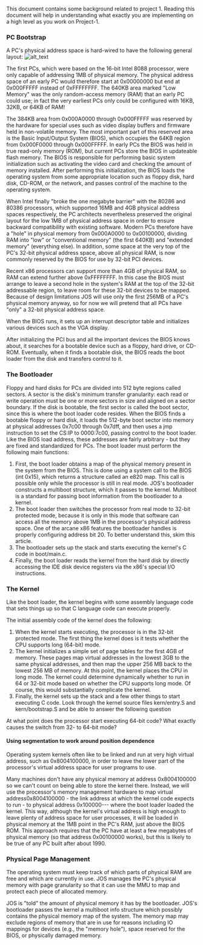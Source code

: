 
This document contains some background related to project 1. Reading this document will help in understanding what exactly you are implementing on a high level as you work on Project-1.

### PC Bootstrap
A PC's physical address space is hard-wired to have the following general layout:
![alt_text](https://github.com/vijay03/cs378-f19/blob/master/figures/pc-bootstrap.png)

The first PCs, which were based on the 16-bit Intel 8088 processor, were only capable of addressing 1MB of physical memory. The physical address space of an early PC would therefore start at 0x00000000 but end at 0x000FFFFF instead of 0xFFFFFFFF. The 640KB area marked "Low Memory" was the only random-access memory (RAM) that an early PC could use; in fact the very earliest PCs only could be configured with 16KB, 32KB, or 64KB of RAM!

The 384KB area from 0x000A0000 through 0x000FFFFF was reserved by the hardware for special uses such as video display buffers and firmware held in non-volatile memory. The most important part of this reserved area is the Basic Input/Output System (BIOS), which occupies the 64KB region from 0x000F0000 through 0x000FFFFF. In early PCs the BIOS was held in true read-only memory (ROM), but current PCs store the BIOS in updateable flash memory. The BIOS is responsible for performing basic system initialization such as activating the video card and checking the amount of memory installed. After performing this initialization, the BIOS loads the operating system from some appropriate location such as floppy disk, hard disk, CD-ROM, or the network, and passes control of the machine to the operating system.

When Intel finally "broke the one megabyte barrier" with the 80286 and 80386 processors, which supported 16MB and 4GB physical address spaces respectively, the PC architects nevertheless preserved the original layout for the low 1MB of physical address space in order to ensure backward compatibility with existing software. Modern PCs therefore have a "hole" in physical memory from 0x000A0000 to 0x00100000, dividing RAM into "low" or "conventional memory" (the first 640KB) and "extended memory" (everything else). In addition, some space at the very top of the PC's 32-bit physical address space, above all physical RAM, is now commonly reserved by the BIOS for use by 32-bit PCI devices.

Recent x86 processors can support more than 4GB of physical RAM, so RAM can extend further above 0xFFFFFFFF. In this case the BIOS must arrange to leave a second hole in the system's RAM at the top of the 32-bit addressable region, to leave room for these 32-bit devices to be mapped. Because of design limitations JOS will use only the first 256MB of a PC's physical memory anyway, so for now we will pretend that all PCs have "only" a 32-bit physical address space.

When the BIOS runs, it sets up an interrupt descriptor table and initializes various devices such as the VGA display.

After initializing the PCI bus and all the important devices the BIOS knows about, it searches for a bootable device such as a floppy, hard drive, or CD-ROM. Eventually, when it finds a bootable disk, the BIOS reads the boot loader from the disk and transfers control to it.

### The Bootloader
Floppy and hard disks for PCs are divided into 512 byte regions called sectors. A sector is the disk's minimum transfer granularity: each read or write operation must be one or more sectors in size and aligned on a sector boundary. If the disk is bootable, the first sector is called the boot sector, since this is where the boot loader code resides. When the BIOS finds a bootable floppy or hard disk, it loads the 512-byte boot sector into memory at physical addresses 0x7c00 through 0x7dff, and then uses a jmp instruction to set the CS:IP to 0000:7c00, passing control to the boot loader. Like the BIOS load address, these addresses are fairly arbitrary - but they are fixed and standardized for PCs. The boot loader must perform the following main functions:
1. First, the boot loader obtains a map of the physical memory present in the system from the BIOS. This is done using a system call to the BIOS (int 0x15), which returns a structure called an e820 map. This call is possible only while the processor is still in real mode. JOS's bootloader constructs a multiboot structure, which it passes to the kernel. Multiboot is a standard for passing boot information from the bootloader to a kernel.
2. The boot loader then switches the processor from real mode to 32-bit protected mode, because it is only in this mode that software can access all the memory above 1MB in the processor's physical address space. One of the arcane x86 features the bootloader handles is properly configuring address bit 20. To better understand this, skim this article.
3. The bootloader sets up the stack and starts executing the kernel's C code in boot/main.c.
4. Finally, the boot loader reads the kernel from the hard disk by directly accessing the IDE disk device registers via the x86's special I/O instructions.

### The Kernel
Like the boot loader, the kernel begins with some assembly language code that sets things up so that C language code can execute properly.

The initial assembly code of the kernel does the following:

1. When the kernel starts executing, the processor is in the 32-bit protected mode. The first thing the kernel does is it tests whether the CPU supports long (64-bit) mode.
2. The kernel initializes a simple set of page tables for the first 4GB of memory. These pages map virtual addresses in the lowest 3GB to the same physical addresses, and then map the upper 256 MB back to the lowest 256 MB of memory. At this point, the kernel places the CPU in long mode. The kernel could determine dynamically whether to run in 64 or 32-bit mode based on whether the CPU supports long mode. Of course, this would substantially complicate the kernel.
3. Finally, the kernel sets up the stack and a few other things to start executing C code.
Look through the kernel source files kern/entry.S and kern/bootstrap.S and be able to answer the following question

At what point does the processor start executing 64-bit code? What exactly causes the switch from 32- to 64-bit mode?

#### Using segmentation to work around position dependence
Operating system kernels often like to be linked and run at very high virtual address, such as 0x8004100000, in order to leave the lower part of the processor's virtual address space for user programs to use.

Many machines don't have any physical memory at address 0x8004100000 so we can't count on being able to store the kernel there. Instead, we will use the processor's memory management hardware to map virtual address0x8004100000 - the link address at which the kernel code expects to run - to physical address 0x100000--- where the boot loader loaded the kernel. This way, although the kernel's virtual address is high enough to leave plenty of address space for user processes, it will be loaded in physical memory at the 1MB point in the PC's RAM, just above the BIOS ROM. This approach requires that the PC have at least a few megabytes of physical memory (so that address 0x00100000 works), but this is likely to be true of any PC built after about 1990.

### Physical Page Management
The operating system must keep track of which parts of physical RAM are free and which are currently in use. JOS manages the PC's physical memory with page granularity so that it can use the MMU to map and protect each piece of allocated memory.

JOS is "told" the amount of physical memory it has by the bootloader. JOS's bootloader passes the kernel a multiboot info structure which possibly contains the physical memory map of the system. The memory map may exclude regions of memory that are in use for reasons including IO mappings for devices (e.g., the "memory hole"), space reserved for the BIOS, or physically damaged memory. 

